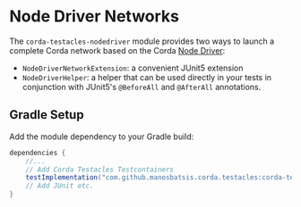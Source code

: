 
# Node Driver Networks 

The `corda-testacles-nodedriver` 
module provides two ways to launch a complete Corda network 
based on the Corda [Node Driver](https://docs.corda.net/docs/corda-os/4.6/tutorial-integration-testing.html):

- `NodeDriverNetworkExtension`: a convenient JUnit5 extension 
- `NodeDriverHelper`: a helper that can be used directly in your tests 
in conjunction with JUnit5's `@BeforeAll` and `@AfterAll` annotations. 

## Gradle Setup

Add the module dependency to your Gradle build:

```groovy
dependencies {
    //...
    // Add Corda Testacles Testcontainers 
    testImplementation("com.github.manosbatsis.corda.testacles:corda-testacles-nodedriver:$testacles_version")
    // Add JUnit etc.
}
```
